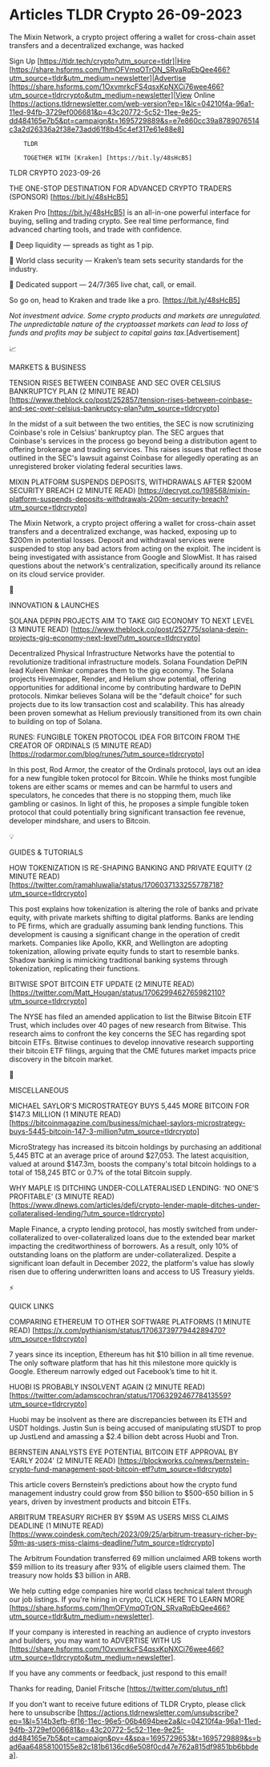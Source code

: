# Articles TLDR Crypto 26-09-2023

The Mixin Network, a crypto project offering a wallet for cross-chain
asset transfers and a decentralized exchange, was hacked  

Sign Up [https://tldr.tech/crypto?utm_source=tldr]|Hire
[https://share.hsforms.com/1hmOFVmqOTrON_SRvaRqEbQee466?utm_source=tldr&utm_medium=newsletter]|Advertise
[https://share.hsforms.com/1OxvmrkcFS4qsxKpNXCi76wee466?utm_source=tldrcrypto&utm_medium=newsletter]|View
Online
[https://actions.tldrnewsletter.com/web-version?ep=1&lc=04210f4a-96a1-11ed-94fb-3729ef006681&p=43c20772-5c52-11ee-9e25-dd484165e7b5&pt=campaign&t=1695729889&s=e7e860cc39a8789076514c3a2d26336a2f38e73add61f8b45c4ef317e61e88e8]


		TLDR 

		TOGETHER WITH [Kraken] [https://bit.ly/48sHcB5]

TLDR CRYPTO 2023-09-26

THE ONE-STOP DESTINATION FOR ADVANCED CRYPTO TRADERS (SPONSOR)
[https://bit.ly/48sHcB5]

Kraken Pro [https://bit.ly/48sHcB5] is an all-in-one powerful
interface for buying, selling and trading crypto.
See real time performance, find advanced charting tools, and trade
with confidence.

🔳 Deep liquidity — spreads as tight as 1 pip.

🔳 World class security — Kraken’s team sets security standards
for the industry.

🔳 Dedicated support — 24/7/365 live chat, call, or email.

So go on, head to Kraken and trade like a pro.
[https://bit.ly/48sHcB5]

_Not investment advice. Some crypto products and markets are
unregulated. The unpredictable nature of the cryptoasset markets can
lead to loss of funds and profits may be subject to capital gains
tax._[Advertisement]

📈 

MARKETS & BUSINESS

TENSION RISES BETWEEN COINBASE AND SEC OVER CELSIUS BANKRUPTCY PLAN (2
MINUTE READ)
[https://www.theblock.co/post/252857/tension-rises-between-coinbase-and-sec-over-celsius-bankruptcy-plan?utm_source=tldrcrypto]

In the midst of a suit between the two entities, the SEC is now
scrutinizing Coinbase's role in Celsius’ bankruptcy plan. The SEC
argues that Coinbase's services in the process go beyond being a
distribution agent to offering brokerage and trading services. This
raises issues that reflect those outlined in the SEC's lawsuit against
Coinbase for allegedly operating as an unregistered broker violating
federal securities laws. 

MIXIN PLATFORM SUSPENDS DEPOSITS, WITHDRAWALS AFTER $200M SECURITY
BREACH (2 MINUTE READ)
[https://decrypt.co/198568/mixin-platform-suspends-deposits-withdrawals-200m-security-breach?utm_source=tldrcrypto]

The Mixin Network, a crypto project offering a wallet for cross-chain
asset transfers and a decentralized exchange, was hacked, exposing up
to $200m in potential losses. Deposit and withdrawal services were
suspended to stop any bad actors from acting on the exploit. The
incident is being investigated with assistance from Google and
SlowMist. It has raised questions about the network's centralization,
specifically around its reliance on its cloud service provider. 

🚀 

INNOVATION & LAUNCHES

SOLANA DEPIN PROJECTS AIM TO TAKE GIG ECONOMY TO NEXT LEVEL (3 MINUTE
READ)
[https://www.theblock.co/post/252775/solana-depin-projects-gig-economy-next-level?utm_source=tldrcrypto]

Decentralized Physical Infrastructure Networks have the potential to
revolutionize traditional infrastructure models. Solana Foundation
DePIN lead Kuleen Nimkar compares them to the gig economy. The Solana
projects Hivemapper, Render, and Helium show potential, offering
opportunities for additional income by contributing hardware to DePIN
protocols. Nimkar believes Solana will be the "default choice" for
such projects due to its low transaction cost and scalability. This
has already been proven somewhat as Helium previously transitioned
from its own chain to building on top of Solana. 

RUNES: FUNGIBLE TOKEN PROTOCOL IDEA FOR BITCOIN FROM THE CREATOR OF
ORDINALS (5 MINUTE READ)
[https://rodarmor.com/blog/runes/?utm_source=tldrcrypto]

In this post, Rod Armor, the creator of the Ordinals protocol, lays
out an idea for a new fungible token protocol for Bitcoin. While he
thinks most fungible tokens are either scams or memes and can be
harmful to users and speculators, he concedes that there is no
stopping them, much like gambling or casinos. In light of this, he
proposes a simple fungible token protocol that could potentially bring
significant transaction fee revenue, developer mindshare, and users to
Bitcoin. 

💡 

GUIDES & TUTORIALS

HOW TOKENIZATION IS RE-SHAPING BANKING AND PRIVATE EQUITY (2 MINUTE
READ)
[https://twitter.com/ramahluwalia/status/1706037133255778718?utm_source=tldrcrypto]

This post explains how tokenization is altering the role of banks and
private equity, with private markets shifting to digital platforms.
Banks are lending to PE firms, which are gradually assuming bank
lending functions. This development is causing a significant change in
the operation of credit markets. Companies like Apollo, KKR, and
Wellington are adopting tokenization, allowing private equity funds to
start to resemble banks. Shadow banking is mimicking traditional
banking systems through tokenization, replicating their functions. 

BITWISE SPOT BITCOIN ETF UPDATE (2 MINUTE READ)
[https://twitter.com/Matt_Hougan/status/1706299462765982110?utm_source=tldrcrypto]

The NYSE has filed an amended application to list the Bitwise Bitcoin
ETF Trust, which includes over 40 pages of new research from Bitwise.
This research aims to confront the key concerns the SEC has regarding
spot bitcoin ETFs. Bitwise continues to develop innovative research
supporting their bitcoin ETF filings, arguing that the CME futures
market impacts price discovery in the bitcoin market. 

🦄 

MISCELLANEOUS

MICHAEL SAYLOR'S MICROSTRATEGY BUYS 5,445 MORE BITCOIN FOR $147.3
MILLION (1 MINUTE READ)
[https://bitcoinmagazine.com/business/michael-saylors-microstrategy-buys-5445-bitcoin-147-3-million?utm_source=tldrcrypto]

MicroStrategy has increased its bitcoin holdings by purchasing an
additional 5,445 BTC at an average price of around $27,053. The latest
acquisition, valued at around $147.3m, boosts the company's total
bitcoin holdings to a total of 158,245 BTC or 0.7% of the total
Bitcoin supply. 

WHY MAPLE IS DITCHING UNDER-COLLATERALISED LENDING: ‘NO ONE’S
PROFITABLE’ (3 MINUTE READ)
[https://www.dlnews.com/articles/defi/crypto-lender-maple-ditches-under-collateralised-lending/?utm_source=tldrcrypto]

Maple Finance, a crypto lending protocol, has mostly switched from
under-collateralized to over-collateralized loans due to the extended
bear market impacting the creditworthiness of borrowers. As a result,
only 10% of outstanding loans on the platform are
under-collateralized. Despite a significant loan default in December
2022, the platform's value has slowly risen due to offering
underwritten loans and access to US Treasury yields. 

⚡ 

QUICK LINKS

COMPARING ETHEREUM TO OTHER SOFTWARE PLATFORMS (1 MINUTE READ)
[https://x.com/pythianism/status/1706373977944289470?utm_source=tldrcrypto]

7 years since its inception, Ethereum has hit $10 billion in all time
revenue. The only software platform that has hit this milestone more
quickly is Google. Ethereum narrowly edged out Facebook’s time to
hit it. 

HUOBI IS PROBABLY INSOLVENT AGAIN (2 MINUTE READ)
[https://twitter.com/adamscochran/status/1706329246778413559?utm_source=tldrcrypto]

Huobi may be insolvent as there are discrepancies between its ETH and
USDT holdings. Justin Sun is being accused of manipulating stUSDT to
prop up JustLend and amassing a $2.4 billion debt across Huobi and
Tron. 

BERNSTEIN ANALYSTS EYE POTENTIAL BITCOIN ETF APPROVAL BY ‘EARLY
2024’ (2 MINUTE READ)
[https://blockworks.co/news/bernstein-crypto-fund-management-spot-bitcoin-etf?utm_source=tldrcrypto]

This article covers Bernstein’s predictions about how the crypto
fund management industry could grow from $50 billion to $500-650
billion in 5 years, driven by investment products and bitcoin ETFs. 

ARBITRUM TREASURY RICHER BY $59M AS USERS MISS CLAIMS DEADLINE (1
MINUTE READ)
[https://www.coindesk.com/tech/2023/09/25/arbitrum-treasury-richer-by-59m-as-users-miss-claims-deadline/?utm_source=tldrcrypto]

The Arbitrum Foundation transferred 69 million unclaimed ARB tokens
worth $59 million to its treasury after 93% of eligible users claimed
them. The treasury now holds $3 billion in ARB. 

 We help cutting edge companies hire world class technical talent
through our job listings. If you're hiring in crypto, CLICK HERE TO
LEARN MORE
[https://share.hsforms.com/1hmOFVmqOTrON_SRvaRqEbQee466?utm_source=tldr&utm_medium=newsletter].


If your company is interested in reaching an audience of crypto
investors and builders, you may want to ADVERTISE WITH US
[https://share.hsforms.com/1OxvmrkcFS4qsxKpNXCi76wee466?utm_source=tldrcrypto&utm_medium=newsletter].


If you have any comments or feedback, just respond to this email! 

Thanks for reading, 
Daniel Fritsche [https://twitter.com/plutus_nft] 

If you don't want to receive future editions of TLDR Crypto,
please click here to unsubscribe
[https://actions.tldrnewsletter.com/unsubscribe?ep=1&l=514b3efb-6f16-11ec-96e5-06b4694bee2a&lc=04210f4a-96a1-11ed-94fb-3729ef006681&p=43c20772-5c52-11ee-9e25-dd484165e7b5&pt=campaign&pv=4&spa=1695729653&t=1695729889&s=bad6aa64858100155e82c181b6136cd6e508f0cd47e762a815df9851bb6bbdea].